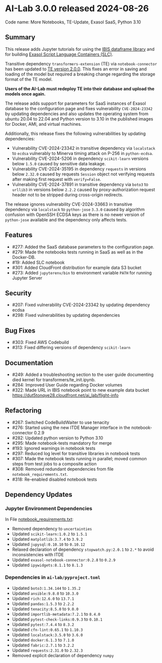 # AI-Lab 3.0.0 released 2024-08-26

Code name: More Notebooks, TE-Update, Exasol SaaS, Python 3.10

## Summary

This release adds Jupyter tutorials for using the [IBIS dataframe library](https://ibis-project.org/) and for building [Exasol Script Language Containers (SLC)](https://docs.exasol.com/db/latest/database_concepts/udf_scripts/adding_new_packages_script_languages.htm#ScriptLanguageContainer).

Transitive dependency `transformers-extension` (TE) via `notebook-connector` has been updated to [TE version 2.0.0](https://github.com/exasol/transformers-extension/releases/2.0.0). This fixes an error in saving and loading of the model but required a breaking change regarding the storage format of the TE model.

**Users of the AI-Lab must redeploy TE into their database and upload the models once again.**

The release adds support for parameters for SaaS instances of Exasol database to the configuration page and fixes vulnerability `CVE-2024-23342` by updating dependencies and also updates the operating system from ubuntu 20.04 to 22.04 and Python version to 3.10 in the published images for Docker, AMI, and virtual machines.

Additionally, this release fixes the following vulnerabilities by updating dependencies:
* Vulnerability CVE-2024-23342 in transitive dependency via `localstack` to `ecdsa` vulnerably to Minerva timing attack on P-256 in `python-ecdsa`.
* Vulnerability CVE-2024-5206 in dependency `scikit-learn` versions below `1.5.0` caused by sensitive data leakage.
* Vulnerability CVE-2024-35195 in dependency `requests` in versions below `2.32.0` caused by requests `Session` object not verifying requests after making first request with `verify=False`.
* Vulnerability CVE-2024-37891 in transitive dependency via `boto3` to `urllib3` in versions below `2.2.2` caused by proxy-authorization request header not to be stripped during cross-origin redirects.

The release ignores vulnerability CVE-2024-33663 in transitive dependency via `localstack` to `python-jose` `3.3.0` caused by algorithm confusion with OpenSSH ECDSA keys as there is no newer version of `python-jose` available and the dependency only affects tests.

## Features

* #277: Added the SaaS database parameters to the configuration page.
* #279: Made the notebooks tests running in SaaS as well as in the Docker-DB.
* #19: Added SLC notebook
* #301: Added CloudFront distribution for example data S3 bucket
* #273: Added `jupyterenv/bin` to environment variable `PATH` for running Jupyter Server

## Security

* #207: Fixed vulnerability CVE-2024-23342 by updating dependency ecdsa
* #298: Fixed vulnerabilities by updating dependencies

## Bug Fixes

* #303: Fixed AWS Codebuild
* #313: Fixed differing versions of dependency `scikit-learn`

## Documentation

* #249: Added a troubleshooting section to the user guide documenting died kernel for transformers/te_init.ipynb.
* #284: Improved User Guide regarding Docker volumes
* #322: Made URL in IBIS notebook point to new example data bucket https://dut5tonqye28.cloudfront.net/ai_lab/flight-info

## Refactoring

* #267: Switched CodeBuildWaiter to use tenacity
* #276: Started using the new ITDE Manager interface in the notebook-connector 0.2.9
* #282: Updated python version to Python 3.10
* #295: Made notebook-tests mandatory for merge
* #193: Ignored warnings in notebook tests
* #297: Reduced log level for transitive libraries in notebook tests
* #307: Made the notebook tests running in parallel; moved common steps from test jobs to a composite action
* #308: Removed redundant dependencies from file `notebook_requirements.txt`.
* #318: Re-enabled disabled notebook tests

## Dependency Updates

### Jupyter Environment Dependencies

In File [notebook_requirements.txt](https://github.com/exasol/ai-lab/blob/main/exasol/ds/sandbox/runtime/ansible/roles/jupyter/files/notebook_requirements.txt):
* Removed dependency to `uncertainties`
* Updated `scikit-learn:1.0.2` to `1.5.1`
* Updated `matplotlib:3.7.4` to `3.9.2`
* Updated `jupysql:0.10.10` to `0.10.12`
* Relaxed declaration of dependency `stopwatch.py:2.0.1` to `2.*` to avoid inconsistencies with ITDE
* Updated `exasol-notebook-connector:0.2.8` to `0.2.9`
* Updated `ipywidgets:8.1.1` to `8.1.3`

### Dependencies in `ai-lab/pyproject.toml`

* Updated `boto3:1.34.144` to `1.35.2`
* Updated `ansible:9.8.0` to `10.3.0`
* Updated `rich:12.6.0` to `13.7.1`
* Updated `pandas:1.5.3` to `2.2.2`
* Updated `tenacity:8.5.0` to `9.0.0`
* Updated `importlib-metadata:7.2.1` to `8.4.0`
* Updated `pytest-check-links:0.9.3` to `0.10.1`
* Updated `pytest:7.4.4` to `8.3.2`
* Updated `cfn-lint:0.65.1` to `1.10.3`
* Updated `localstack:3.5.0` to `3.6.0`
* Updated `docker:6.1.3` to `7.1.0`
* Updated `fabric:2.7.1` to `3.2.2`
* Updated `requests:2.31.0` to `2.32.3`
* Removed explicit declaration of dependency `numpy`
